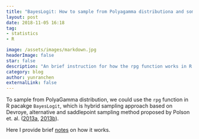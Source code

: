 ```yaml
---
title: "BayesLogit: How to sample from Polyagamma distributiona and some issue on R package"
layout: post
date: 2018-11-05 16:18
tag: 
- statistics
- R

image: /assets/images/markdown.jpg
headerImage: false
star: false
description: "An brief instruction for how the rpg function works in R package BayesLogit and related issues when using the function."
category: blog
author: yunranchen
externalLink: false
---
```


To sample from PolyaGamma distribution, we could use the `rpg` function in R pacakge `BayesLogit`, which is hybrid sampling approach based on Devroye, alternative and saddlepoint sampling method proposed by Polson et. al. (<a href="https://arxiv.org/pdf/1205.0310.pdf">2013a</a>, <a href="https://www2.stat.duke.edu/~jbw44/Papers/NewPGSamplerWriteUp.pdf">2013b</a>). 

Here I provide brief <a href="https://www2.stat.duke.edu/~jbw44/Papers/NewPGSamplerWriteUp.pdf">notes</a> on how it works. 
